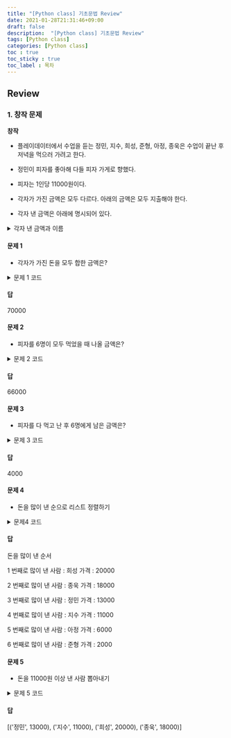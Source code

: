 ```yaml
---
title: "[Python class] 기초문법 Review"
date: 2021-01-28T21:31:46+09:00
draft: false
description:  "[Python class] 기초문법 Review"
tags: [Python class]
categories: [Python class]
toc : true
toc_sticky : true
toc_label : 목차
---
```

## Review

### 1. 창작 문제
**창작**

- 플레이데이터에서 수업을 듣는 정민, 지수, 희성, 준형, 아정, 종욱은 수업이 끝난 후 저녁을 먹으러 가려고 한다.

- 정민이 피자를 좋아해 다들 피자 가게로 향했다. 

- 피자는 1인당 11000원이다.

- 각자가 가진 금액은 모두 다르다. 아래의 금액은 모두 지출해야 한다. 

- 각자 낸 금액은 아래에 명시되어 있다.

<details>
<summary>각자 낸 금액과 이름</summary>
<div markdown="1">
```python
ourmoney = [('정민', 13000), ('지수', 11000), ('희성', 20000), ('준형', 2000), ('아정', 6000), ('종욱', 18000)]
```
</div>
</details>

#### 문제 1

- 각자가 가진 돈을 모두 합한 금액은?

<details>
<summary>문제 1 코드</summary>
<div markdown="1">
```python
from functools import reduce
data = reduce(lambda x, y: x+y, [13000, 11000, 20000, 2000, 6000, 18000])
print(data)
```
</div>
</details>

#### 답
70000


#### 문제 2

- 피자를 6명이 모두 먹었을 때 나올 금액은?

<details>
<summary>문제 2 코드</summary>
<div markdown="1">
```python
eval('11000 * 6')
```
</div>
</details>

#### 답
66000


#### 문제 3

- 피자를 다 먹고 난 후 6명에게 남은 금액은?

<details>
<summary>문제 3 코드</summary>
<div markdown="1">
```python
from functools import reduce
data = reduce(lambda x, y : x - y, [70000, 66000])
print(data)
```
</div>
</details>

#### 답
4000

#### 문제 4

- 돈을 많이 낸 순으로 리스트 정렬하기

<details>
<summary>문제4 코드</summary>
<div markdown="1">

```python
ourmoney = [('정민', 13000), ('지수', 11000), ('희성', 20000), ('준형', 2000), ('아정', 6000), ('종욱', 18000)]

ourmoney.sort(key = lambda x : x[1], reverse=True)
print('돈을 많이 낸 순서', '\n')

for i, v in enumerate(ourmoney):
    print(i+1, '번째로 많이 낸 사람 :', v[0])
    print('가격 :', v[1], '\n')
```
</div>
</details>

#### 답 
돈을 많이 낸 순서 

1 번째로 많이 낸 사람 : 희성
가격 : 20000 

2 번째로 많이 낸 사람 : 종욱
가격 : 18000 

3 번째로 많이 낸 사람 : 정민
가격 : 13000 

4 번째로 많이 낸 사람 : 지수
가격 : 11000 

5 번째로 많이 낸 사람 : 아정
가격 : 6000 

6 번째로 많이 낸 사람 : 준형
가격 : 2000 

#### 문제 5

- 돈을 11000원 이상 낸 사람 뽑아내기

<details>
<summary>문제 5 코드</summary>
<div markdown="1">

```python
ourmoney = [('정민', 13000), ('지수', 11000), ('희성', 20000), ('준형', 2000), ('아정', 6000), ('종욱', 18000)]

list(filter(lambda x : x[1] >= 11000, ourmoney))
```
</div>
</details>

#### 답
[('정민', 13000), ('지수', 11000), ('희성', 20000), ('종욱', 18000)]